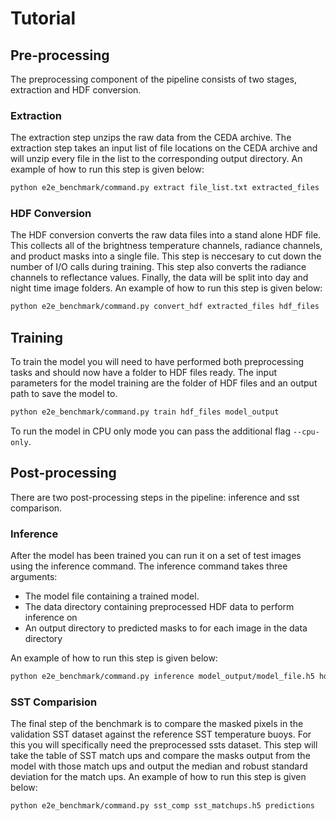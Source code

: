 # Tutorial

## Pre-processing

The preprocessing component of the pipeline consists of two stages, extraction and HDF conversion. 

### Extraction
 The extraction step unzips the raw data from the CEDA archive. The extraction step takes an input list of file locations on the CEDA archive and will unzip every file in the list to the corresponding output directory. An example of how to run this step is given below:

```bash
python e2e_benchmark/command.py extract file_list.txt extracted_files
```

### HDF Conversion

The HDF conversion converts the raw data files into a stand alone HDF file. This collects all of the brightness temperature channels, radiance channels, and product masks into a single file. This step is neccesary to cut down the number of I/O calls during training. This step also converts the radiance channels to reflectance values. Finally, the data will be split into day and night time image folders. An example of how to run this step is given below:

```bash
python e2e_benchmark/command.py convert_hdf extracted_files hdf_files
```

## Training
To train the model you will need to have performed both preprocessing tasks and should now have a folder to HDF files ready. The input parameters for the model training are the folder of HDF files and an output path to save the model to.

```bash
python e2e_benchmark/command.py train hdf_files model_output
```

To run the model in CPU only mode you can pass the additional flag `--cpu-only`.

## Post-processing
There are two post-processing steps in the pipeline: inference and sst comparison.

### Inference
After the model has been trained you can run it on a set of test images using the inference command. The inference command takes three arguments:
 - The model file containing a trained model.
 - The data directory containing preprocessed HDF data to perform inference on
 - An output directory to predicted masks to for each image in the data directory

An example of how to run this step is given below:

```bash
python e2e_benchmark/command.py inference model_output/model_file.h5 hdf_files predictions
```

### SST Comparision
The final step of the benchmark is to compare the masked pixels in the validation SST dataset against the reference SST temperature buoys. For this you will specifically need the preprocessed ssts dataset. This step will take the table of SST match ups and compare the masks output from the model with those match ups and output the median and robust standard deviation for the match ups. An example of how to run this step is given below:

```bash
python e2e_benchmark/command.py sst_comp sst_matchups.h5 predictions
```
